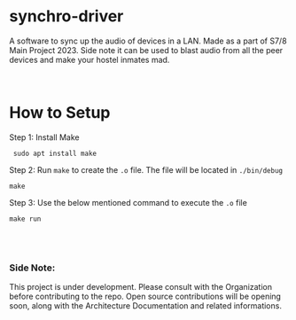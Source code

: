 # synchro-driver

A software to sync up the audio of devices in a LAN. Made as a part of S7/8 Main Project 2023. Side note it can be used to blast audio from all the peer devices and make your hostel inmates mad. 

<br />

# How to Setup

Step 1: Install Make

```
 sudo apt install make
```

Step 2: Run `make` to create the `.o` file. The file will be located in `./bin/debug`

```
make
```

Step 3: Use the below mentioned command to execute the `.o` file

```
make run
```

<br />
<br />

### Side Note:

This project is under development. Please consult with the Organization before contributing to the repo. Open source contributions will be opening soon, along with the Architecture Documentation and related informations. 

